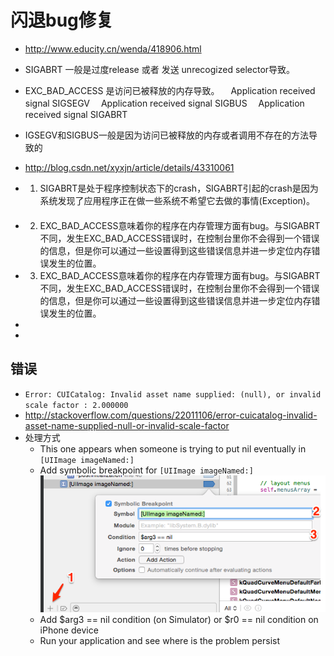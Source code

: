 # 闪退bug修复

- <http://www.educity.cn/wenda/418906.html>

- SIGABRT 一般是过度release 或者 发送 unrecogized selector导致。
- EXC_BAD_ACCESS 是访问已被释放的内存导致。
　Application received signal SIGSEGV
　Application received signal SIGBUS
　Application received signal SIGABRT
- IGSEGV和SIGBUS一般是因为访问已被释放的内存或者调用不存在的方法导致的
- <http://blog.csdn.net/xyxjn/article/details/43310061>



- 1. SIGABRT是处于程序控制状态下的crash，SIGABRT引起的crash是因为系统发现了应用程序正在做一些系统不希望它去做的事情(Exception)。
　

- 2. EXC_BAD_ACCESS意味着你的程序在内存管理方面有bug。与SIGABRT不同，发生EXC_BAD_ACCESS错误时，在控制台里你不会得到一个错误的信息，但是你可以通过一些设置得到这些错误信息并进一步定位内存错误发生的位置。
- 3. EXC_BAD_ACCESS意味着你的程序在内存管理方面有bug。与SIGABRT不同，发生EXC_BAD_ACCESS错误时，在控制台里你不会得到一个错误的信息，但是你可以通过一些设置得到这些错误信息并进一步定位内存错误发生的位置。
- 
- 
## 错误
- `Error: CUICatalog: Invalid asset name supplied: (null), or invalid scale factor : 2.000000`
- <http://stackoverflow.com/questions/22011106/error-cuicatalog-invalid-asset-name-supplied-null-or-invalid-scale-factor>
- 处理方式
    - This one appears when someone is trying to put nil eventually in `[UIImage imageNamed:]`
    - Add symbolic breakpoint for `[UIImage imageNamed:]`
     ![](/images/error001.png)  
    - Add $arg3 == nil condition (on Simulator) or $r0 == nil condition on iPhone device
    - Run your application and see where is the problem persist
